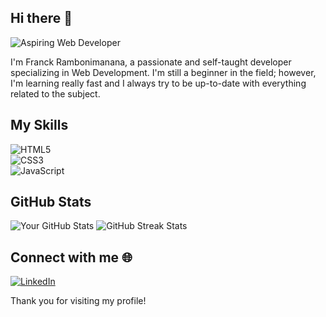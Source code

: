 ## Hi there 👋

![Aspiring Web Developer](https://res.cloudinary.com/diclj93tn/image/upload/v1732530933/Aspiring_Web_Developer_resized_bm1h6l.png)

I'm Franck Rambonimanana, a passionate and self-taught developer specializing in Web Development. I'm still a beginner in the field; however, I'm learning really fast and I always try to be up-to-date with everything related to the subject.

## My Skills
![HTML5](https://img.shields.io/badge/HTML5-E34F26?style=for-the-badge&logo=html5&logoColor=white)  
![CSS3](https://img.shields.io/badge/CSS3-1572B6?style=for-the-badge&logo=css3&logoColor=white)  
![JavaScript](https://img.shields.io/badge/JavaScript-F7DF1E?style=for-the-badge&logo=javascript&logoColor=black)  

## GitHub Stats
![Your GitHub Stats](https://github-readme-stats.vercel.app/api?username=your_username&show_icons=true&theme=radical)
![GitHub Streak Stats](https://github-readme-streak-stats.herokuapp.com/?user=your_username)

## Connect with me 🌐
[![LinkedIn](https://img.shields.io/badge/LinkedIn-0077B5?style=for-the-badge&logo=linkedin&logoColor=white)](https://www.linkedin.com/in/franck-rambonimanana-b578a833a/)

Thank you for visiting my profile!


